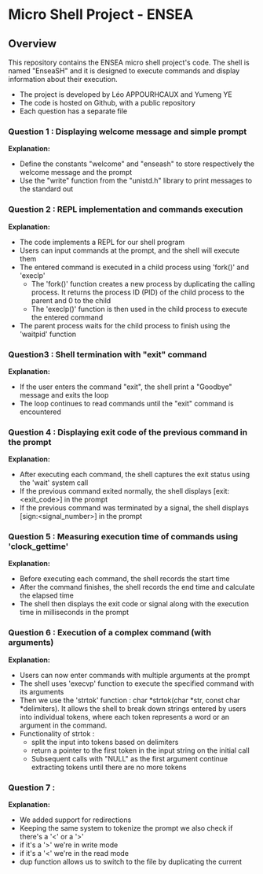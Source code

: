 # Micro Shell Project - ENSEA

## Overview

This repository contains the ENSEA micro shell project's code. The shell is named "EnseaSH" and it is designed to execute commands and display information about their execution.

- The project is developed by Léo APPOURHCAUX and Yumeng YE
- The code is hosted on Github, with a public repository
- Each question has a separate file

### Question 1 : Displaying welcome message and simple prompt

**Explanation:**
- Define the constants "welcome" and "enseash" to store respectively the welcome message and the prompt
- Use the "write" function from the "unistd.h" library to print messages to the standard out

### Question 2 : REPL implementation and commands execution

**Explanation:**
- The code implements a REPL for our shell program
- Users can input commands at the prompt, and the shell will execute them
- The entered command is executed in a child process using 'fork()' and 'execlp' 
  - The 'fork()' function creates a new process by duplicating the calling process. It returns the process ID (PID) of the child process to the parent and 0 to the child
  - The 'execlp()' function is then used in the child process to execute the entered command
- The parent process waits for the child process to finish using the 'waitpid' function

### Question3 : Shell termination with "exit" command ###

**Explanation:**
- If the user enters the command "exit", the shell print a "Goodbye" message and exits the loop
- The loop continues to read commands until the "exit" command is encountered

### Question 4 : Displaying exit code of the previous command in the prompt ###

**Explanation:**
- After executing each command, the shell captures the exit status using the 'wait' system call
- If the previous command exited normally, the shell displays [exit:<exit_code>] in the prompt
- If the previous command was terminated by a signal, the shell displays [sign:<signal_number>] in the prompt

### Question 5 : Measuring execution time of commands using 'clock_gettime' ###

**Explanation:**
- Before executing each command, the shell records the start time
- After the command finishes, the shell records the end time and calculate the elapsed time
- The shell then displays the exit code or signal along with the execution time in milliseconds in the prompt

### Question 6 : Execution of a complex command (with arguments) ###

**Explanation:**
- Users can now enter commands with multiple arguments at the prompt
- The shell uses 'execvp' function to execute the specified command with its arguments
- Then we use the 'strtok' function : char *strtok(char *str, const char *delimiters). It allows the shell to break down strings entered by users into individual tokens, where each token represents a word or an argument in the command.
- Functionality of strtok :
  - split the input into tokens based on delimiters
  - return a pointer to the first token in the input string on the initial call
  - Subsequent calls with "NULL" as the first argument continue extracting tokens until there are no more tokens

### Question 7 : ###

**Explanation:**
- We added support for redirections
- Keeping the same system to tokenize the prompt we also check if there's a '<' or a '>'
- if it's a '>' we're in write mode
- if it's a '<' we're in the read mode
- dup function allows us to switch to the file by duplicating the current 